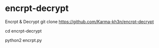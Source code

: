 # encrpt-decrypt
Encrpt &amp; Decrypt
git clone https://github.com/Karma-kh3n/encrpt-decrypt


cd encrpt-decrypt


python2 encrpt.py
